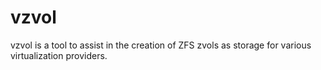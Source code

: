 # vzvol
vzvol is a tool to assist in the creation of ZFS zvols as storage for various virtualization providers.
